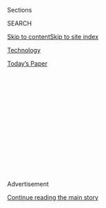 <div id="app">

<div>

<div>

<div>

<div class="NYTAppHideMasthead css-1q2w90k e1suatyy0">

<div class="section css-ui9rw0 e1suatyy2">

<div class="css-eph4ug er09x8g0">

<div class="css-6n7j50">

</div>

<span class="css-1dv1kvn">Sections</span>

<div class="css-10488qs">

<span class="css-1dv1kvn">SEARCH</span>

</div>

[Skip to content](#site-content)[Skip to site
index](#site-index)

</div>

<div id="masthead-section-label" class="css-1wr3we4 eaxe0e00">

[Technology](https://www.nytimes3xbfgragh.onion/section/technology)

</div>

<div class="css-10698na e1huz5gh0">

</div>

</div>

<div id="masthead-bar-one" class="section hasLinks css-15hmgas e1csuq9d3">

<div class="css-uqyvli e1csuq9d0">

</div>

<div class="css-1uqjmks e1csuq9d1">

</div>

<div class="css-9e9ivx">

[](https://myaccount.nytimes3xbfgragh.onion/auth/login?response_type=cookie&client_id=vi)

</div>

<div class="css-1bvtpon e1csuq9d2">

[Today’s
Paper](https://www.nytimes3xbfgragh.onion/section/todayspaper)

</div>

</div>

</div>

</div>

<div data-aria-hidden="false">

<div id="site-content" data-role="main">

<div>

<div class="css-1aor85t" style="opacity:0.000000001;z-index:-1;visibility:hidden">

<div class="css-1hqnpie">

<div class="css-epjblv">

<span class="css-17xtcya">[Technology](/section/technology)</span><span class="css-x15j1o">|</span><span class="css-fwqvlz">One
Month, 500,000 Face Scans: How China Is Using A.I. to Profile a
Minority</span>

</div>

<div class="css-k008qs">

<div class="css-1iwv8en">

<span class="css-18z7m18"></span>

<div>

</div>

</div>

<span class="css-1n6z4y">https://nyti.ms/2UjDUJ0</span>

<div class="css-1705lsu">

<div class="css-4xjgmj">

<div class="css-4skfbu" data-role="toolbar" data-aria-label="Social Media Share buttons, Save button, and Comments Panel with current comment count" data-testid="share-tools">

  - 
  - 
  - 
  - 
    
    <div class="css-6n7j50">
    
    </div>

  - 

</div>

</div>

</div>

</div>

</div>

</div>

<div id="NYT_TOP_BANNER_REGION" class="css-13pd83m">

</div>

<div id="top-wrapper" class="css-1sy8kpn">

<div id="top-slug" class="css-l9onyx">

Advertisement

</div>

[Continue reading the main
story](#after-top)

<div class="ad top-wrapper" style="text-align:center;height:100%;display:block;min-height:250px">

<div id="top" class="place-ad" data-position="top" data-size-key="top">

</div>

</div>

<div id="after-top">

</div>

</div>

<div>

<div id="sponsor-wrapper" class="css-1hyfx7x">

<div id="sponsor-slug" class="css-19vbshk">

Supported by

</div>

[Continue reading the main
story](#after-sponsor)

<div id="sponsor" class="ad sponsor-wrapper" style="text-align:center;height:100%;display:block">

</div>

<div id="after-sponsor">

</div>

</div>

<div class="css-186x18t">

</div>

<div class="css-1vkm6nb ehdk2mb0">

# One Month, 500,000 Face Scans: How China Is Using A.I. to Profile a Minority

</div>

In a major ethical leap for the tech world, Chinese start-ups have built
algorithms that the government uses to track members of a largely Muslim
minority group.

<div class="css-79elbk" data-testid="photoviewer-wrapper">

<div class="css-z3e15g" data-testid="photoviewer-wrapper-hidden">

</div>

<div class="css-1a48zt4 ehw59r15" data-testid="photoviewer-children">

![<span class="css-16f3y1r e13ogyst0" data-aria-hidden="true">SenseTime
is among the Chinese artificial intelligence companies developing facial
recognition technology.
</span><span class="css-cnj6d5 e1z0qqy90" itemprop="copyrightHolder"><span class="css-1ly73wi e1tej78p0">Credit...</span><span><span>Gilles
Sabrié for The New York
Times</span></span></span>](https://static01.graylady3jvrrxbe.onion/images/2019/04/11/business/00chinaprofiling-1/merlin_137008323_51c7d2a2-2429-4cba-9bcc-e379ace76016-articleLarge.jpg?quality=75&auto=webp&disable=upscale)

</div>

</div>

<div class="css-18e8msd">

<div class="css-vp77d3 epjyd6m0">

<div class="css-hus3qt ey68jwv0" data-aria-hidden="true">

[![Paul
Mozur](https://static01.graylady3jvrrxbe.onion/images/2018/10/15/multimedia/author-paul-mozur/author-paul-mozur-thumbLarge.png
"Paul Mozur")](https://www.nytimes3xbfgragh.onion/by/paul-mozur)

</div>

<div class="css-1baulvz">

By [<span class="css-1baulvz last-byline" itemprop="name">Paul
Mozur</span>](https://www.nytimes3xbfgragh.onion/by/paul-mozur)

</div>

</div>

  - April 14,
    2019

  - 
    
    <div class="css-4xjgmj">
    
    <div class="css-d8bdto" data-role="toolbar" data-aria-label="Social Media Share buttons, Save button, and Comments Panel with current comment count" data-testid="share-tools">
    
      - 
      - 
      - 
      - 
        
        <div class="css-6n7j50">
        
        </div>
    
      - 
    
    </div>
    
    </div>

</div>

<div class="css-mdjrty">

[阅读简体中文版](https://cn.nytimes3xbfgragh.onion/technology/20190415/china-surveillance-artificial-intelligence-racial-profiling/ "Read in Simplified Chinese")[閱讀繁體中文版](https://cn.nytimes3xbfgragh.onion/technology/20190415/china-surveillance-artificial-intelligence-racial-profiling/zh-hant/ "Read in Traditional Chinese")

</div>

</div>

<div class="section meteredContent css-1r7ky0e" name="articleBody" itemprop="articleBody">

<div class="css-1fanzo5 StoryBodyCompanionColumn">

<div class="css-53u6y8">

The Chinese government has drawn wide [international
condemnation](https://www.nytimes3xbfgragh.onion/2019/04/08/world/asia/china-muslims-camps.html?rref=collection%2Ftimestopic%2FUighurs%20\(Chinese%20Ethnic%20Group\)&action=click&contentCollection=timestopics&region=stream&module=stream_unit&version=latest&contentPlacement=2&pgtype=collection)
for its harsh crackdown on ethnic Muslims in its western region,
including holding as many as a million of them in detention camps.

Now, documents and interviews show that the authorities are also using a
vast, secret system of advanced facial recognition technology to track
and control the Uighurs, a [largely Muslim
minority](https://www.nytimes3xbfgragh.onion/2018/09/08/world/asia/china-uighur-muslim-detention-camp.html).
It is the first known example of a government intentionally using
artificial intelligence for racial profiling, experts said.

The facial recognition technology, which is integrated into China’s
rapidly expanding networks of surveillance cameras, looks exclusively
for Uighurs based on their appearance and keeps records of their comings
and goings for search and review. The practice makes China a pioneer in
applying next-generation technology to watch its people, potentially
ushering in a new era of automated racism.

The technology and its use to keep tabs on China’s 11 million Uighurs
were described by five people with direct knowledge of the systems, who
requested anonymity because they feared retribution. The New York Times
also reviewed databases used by the police, government procurement
documents and advertising materials distributed by the A.I. companies
that make the
systems.

</div>

</div>

<div class="audioFigureHeading">

<div class="css-1et479a">

![](https://static01.graylady3jvrrxbe.onion/images/2017/01/29/podcasts/the-daily-album-art/the-daily-album-art-articleInline-v2.jpg?quality=75&auto=webp&disable=upscale)

</div>

### Listen to ‘The Daily’: The Chinese Surveillance State, Part 1

<span class="css-59o34k">Using facial recognition software for ethnic
profiling is only one way that Beijing is harnessing technology for
social control.</span>

</div>

<div class="css-qe9gm7">

<div>

<div class="css-1g7y0i5 e1drnplw0">

<div class="css-1ceswkc e1drnplw1">

</div>

<div class="css-f2fzwx e1drnplw2">

<div data-aria-labelledby="modal-title" data-role="region">

<div id="modal-title" class="css-mln36k">

transcript

</div>

<div class="css-pbq7ev">

</div>

<span>Back to The
Daily</span>

<div class="css-f6lhej">

<div class="css-1ialerq">

<div class="css-1701swk">

bars

</div>

<div>

<div class="css-1t7yl1y">

0:00/23:22

</div>

<div class="css-og85jy">

\-23:22

</div>

</div>

</div>

</div>

<div class="css-15fbio0">

<div class="css-1p4nyns">

transcript

## Listen to ‘The Daily’: The Chinese Surveillance State, Part 1

### Hosted by Michael Barbaro, produced by Andy Mills, Alexandra Leigh Young, Jessica Cheung and Luke Vander Ploeg, and edited by Lisa Tobin

#### Using facial recognition software for ethnic profiling is only one way that Beijing is harnessing technology for social control.

</div>

  - michael barbaro  
    From The New York Times, I’m Michael Barbaro. This is “The Daily.”
    
    Today: Under Xi Jinping, China is pioneering a new form of
    governance by surveillance. In the first of a two-part series, my
    colleague Paul Mozur on how China piloted that system on one
    minority group in the country. It’s Monday, May 6.
    
    Hi.

  - paul mozur  
    Hi.

  - michael barbaro  
    Headphones.
    
    Paul, we’ve actually never met. You are in town from China. I’m
    hoping you’re going to tell me why.

  - paul mozur  
    Yeah, so I’ve been reporting in and around China for about 12 years.
    And there’s always been a lot of control. I think people are aware
    of that. They’re aware there’s censorship. They’re aware that people
    can be followed, and there is a certain amount of surveillance. But
    in the past five years, things have really changed and taken a much
    more dramatic and darker turn, really, when it comes to, especially,
    surveillance. And that coincides with the rise of Xi Jinping.
    China’s president who came into power about five years ago has
    really doubled down on control. And he has been not shy at all about
    using technology to exert that control. And there’s a lot of things
    that are invisible in how that works, but one of the very few
    visible symptoms are the cameras. There were always some cameras in
    China, but recently, past couple of years, the cameras have just
    gone in in this dramatic way. Some of them look like these baroque
    modernist sculptures or something. It’s like four cameras stretching
    off of a different pole, or you have a camera hanging from a tree.
    There’s these almost hidden cameras in the subway cars, these little
    holes. And if you look closely at them, you say, oh, my God, that’s
    actually a lens. I counted the cameras on my way to work one day,
    which is a two-subway-stop ride. And I passed, I think, 250 cameras.

  - michael barbaro  
    Wow.

  - paul mozur  
    Yeah.

  - michael barbaro  
    In what kind of places? Where are you seeing them?

  - paul mozur  
    All kinds of places. Every intersection will have dozens of cameras
    to catch people’s license plates as they drive by. About every 50
    yards, you’ll have a camera on a pole that’s a dome camera that can
    zoom in and grab their faces or follow somebody if you have to. And
    when you walk down stairs, there’s these high-powered facial
    recognition cameras aimed at your face, with the idea of trying to
    figure out who you are as you walk by.

  - michael barbaro  
    And who’s on the other side of those cameras?

  - paul mozur  
    Yeah, it’s what I always wonder. We don’t always know. And this is
    the thing about China, is that it is an autocratic system with very
    little transparency. For the most part, what we assume is a newly
    empowered police force is using these to try to learn as much as
    they can about the population and track them.

  - michael barbaro  
    But to the degree that there’s a rationale for this, what is it?

  - paul mozur  
    Security. Safety. We want to make sure that if something bad were to
    happen in our neighborhood, we could protect ourselves. But in some
    recent reporting, what we discovered is the true breathtaking ways
    in which the police are already assembling lists of faces of people
    that they’re worried about, and even using it to mark people based
    on ethnicity and race, and track them and keep a record. It’s as if
    you were just counting only one group of people as they went around
    a city and keeping tabs so that you can go back and see which person
    that was. And in America, this would be horrendously
    unconstitutional. But in China, it had been happening for almost two
    years without anybody even noticing.

  - michael barbaro  
    And why would China want to do that? Why would it track a group of
    people by race through cameras and this classification system?

  - paul mozur  
    Right. So China has had this long issue with a Muslim minority known
    as the Uighurs, who live out in western China, this massive
    province, a fifth the size of China’s landmass, called Xinjiang.
    It’s mostly desert and really high mountains. It’s the old Silk
    Road. And these people have lived there for more than 1,000 years in
    these tiny little oasis cities around the desert. And China has
    occupied their land for several hundred years now. And as China has
    occupied it, for the most part, until maybe the past 50 or 60 years,
    it’s mostly just been a far-flung place. But under the Chinese
    Communist Party, they’ve really solidified power. And they’ve
    started to change the demographics. So they’ve created all these
    passive incentives to move Han Chinese into this region.

  - michael barbaro  
    To basically make it less Muslim? More Chinese?

  - paul mozur  
    Exactly. And so, 50 or 60 years ago, there were almost no Chinese,
    and it was all Uighurs. Now it’s 50 percent Chinese, 50 percent
    Uighur. And that’s created all of these conflicts.
    
    But everything really changed in 2009. What happens is, there’s
    violence in this small factory in southern China. And it turns out
    that there was a rumor that these two Uighur factory workers raped a
    Chinese woman, and then when the ethnic Chinese confront the Uighur
    population at the factory, a big fight breaks out, where,
    ultimately, two Uighurs end up beaten to death.

  - archived recording  
    \[SHOUTING\]

paul mozur

And there’s a video of this on YouTube, and it goes around.

  - archived recording  
    \[SPEAKING MANDARIN\]

paul mozur

And in a tinderbox like Xinjiang, where you have all of these other
tensions there, it becomes one of the main causes for this massive
outburst of rioting and anger in the capital of Urumqi.

Thousands of Uighurs take to the streets, some with knives, and they
murder about 200 Han Chinese.

michael barbaro

Wow.

paul mozur

So it’s a brutal and large-scale race riot.

  - archived recording  
    \[SHOUTING\]

paul mozur

And following that, the military is mobilized. The internet is cut off
in Xinjiang, so you cannot get online. Even phone calls outside the
country are no longer allowed. It’s a new level of suffocating
technological response. And so in the ensuing decade, what they’ve tried
to do is figure out methods to systematize it. And so they’ve turned to
the police, and they’ve turned to technology.

michael barbaro

Have you been back there recently?

paul mozur

Yes. So I went back in October to Kashgar.

It’s a transformed place. It’s one of the most bizarre places I think
I’ve ever been. We’re, of course, followed by secret police wherever
we go. There are checkpoints every couple hundred yards. And they’ve
created these things called convenience police centers. So think of a
convenience store, but it’s a police station instead. So these small
concrete boxes with constantly flashing lights. And they’re every couple
hundred yards, and police are in them. And they’ll set up checkpoints
there. But the idea is to blanket the city with this very suffocating
level of police presence and surveillance. This is an old, mud-brick
city, filled with bazaars.

And now what you have is that look with these tremendously powerful
facial recognition cameras hanging from a mud-brick wall, and there are
cameras absolutely everywhere.

And so you have this very bizarre contrast of a place that in some ways
feels like it could be timeless and 1,000 years old, with these
hyper-modern technological solutions attempting to understand and track
the populations.

michael barbaro

So tell me about that tracking. So clearly, China is very anxious that
this Muslim population is going to revolt or just generally disobey the
desires of the Chinese government. So how does that translate into this
surveillance apparatus? What are they going to do with the image of a
Muslim man or woman in this place that’s going to stop that?

paul mozur

Well, so they’ve already thrown about a million people in camps.

michael barbaro

Labor camps?

paul mozur

Well, they call them re-education camps. And we don’t have a lot of
understanding of what happens inside. But it seems to be day-long
classes and people being made to sit and hear Chinese Communist Party
theory and propaganda and things like that. They need excuses to put
people in these places. So if you have this massive surveillance system,
you can find people that you think might be dangerous or might be risky.
But the thing is, it’s so over the top and so extreme, people get thrown
in because they’re an academic, because they’re influential, because
they use technology, because they wouldn’t shave their beard, because
they read the Quran. There’s a million different ways. What they’ve done
is just tracked everybody all the time in a way that nobody even can go
out their door without feeling the weight of the gaze of the state.

michael barbaro

Right. Everything you just described would be something that you could
capture on camera. You would see someone with a beard. You might see
someone reading the Quran. And that could be the trigger.

paul mozur

Right. And they’ve hung lots of cameras in mosques. So the Id Kah Mosque
is this beautiful, mustard yellow mosque that sits in the center of old
Kashgar. It’s the heart of Uighur Islam. And I think I counted more than
200 cameras inside the mosque, trying to capture worshippers who would
come and go. And there aren’t many worshippers anymore, of course,
because who’s going to go walk in front of those cameras and show their
faces? And then that very easily can just go into a database, and then
they have a data point. They know that Michael was right outside the Id
Kah Mosque at this time. And then when he leaves the Id Kah Mosque,
he’ll have to give his ID again. And then when he goes down to the
marketplace, he has to give his ID again. And that way, you can build a
comprehensive map of where you’re going. If you want to go to the bank,
if you want to go to a grocery store, you have to do this. If you want
to enter the old city, you have to do it. And so, it effectively just
makes it impossible to do anything in this society without constantly
giving up your private information to the state and to the police.

michael barbaro

And what you’re describing is the definition of dystopia.

paul mozur

Yeah. And it goes even deeper than this. Around 2017, 2016, in Kashgar,
we’ve heard that many people were called in for compulsory medical
checkups. And they never got the results of the medical checkup. But
what the medical checkup was was they had to give a blood sample, and
their faces were scanned. And they had to give a voice sample, irises
were scanned. And so just a mass collection of a single ethnicity’s
biometric information. And we don’t really know entirely what they’ll do
with all of that. In our reporting, we’ve seen parts of this. We’ve seen
some of the dossiers. And so they can map people’s family relationships.

michael barbaro

Wow. And what might the Chinese government do with that information?
About family members, all those connections?

paul mozur

They use it to lean on people. And they use it to intimidate people. And
they use it to show that they are so powerful that there would be no
point, in a way, to resist or push back. And you could see it in the
population, the fear.

michael barbaro

I’m trying to understand where this leads to, because this doesn’t seem
like an effort to acculturate people or to encourage them toward a
Chinese identity. If anything, the people who are being subjected to
this would most likely resent the Chinese government, right?

paul mozur

Right. I think the thinking goes further than that. The hope is
ultimately to, I think, change the population fundamentally — to
re-engineer a new way of life for these people that is basically
Chinese. And I think the ultimate goal here is to eradicate Uighur
culture. And the thing is, if they fail, well, then they have a culture
so completely in their control that it’s no longer a threat in any way.

michael barbaro

Paul, what’s the relationship between what’s happening to the Uighurs
and the larger surveillance state in China? If the rest of China is
already Chinese, how does this all connect?

paul mozur

So a lot of people like to call Xinjiang the laboratory for Chinese
surveillance. So if you have any kind of draconian solution to tracking
somebody or figuring out what somebody is doing on their phone, you can
try it out in Xinjiang, and then see what happens. In Xinjiang, they can
get away with a lot more, because you have an ethnic minority that is
already so beset that they can’t really push back.

michael barbaro

A group without any power.

paul mozur

Right, exactly. In the rest of China, you see something that’s a little
bit more passive, but you see a constant creep.

On the subway, for instance, you start to see more checkpoints. The
police just sit out where people are transferring, and they just stop
people at random, and they scan their ID card, just like what happened
in Xinjiang. And one of the things our reporting showed is that it’s not
just Uighurs they’re looking for in these cities. They’re making lists
of people’s faces depending on what kind of group they are. So they are
making lists of the mentally ill. They’re making lists of people with a
past history of drug use. They’re making lists of people who would
petition the government or complain about the government. But they also
have lists of every single person registered to live in that city. So
the idea isn’t just to track these small groups. It’s to track everyone,
with the idea that if somebody were to get out of line, then you know
everything about them to begin with.

michael barbaro

So this is about every single person in China?

paul mozur

Yes.

\[music\]

michael barbaro

I’m struck that all of this is happening at the same time that China is
becoming a world power whose influence is growing so much overseas,
because those things don’t quite seem to be consistent. In fact, they
seem to be very contradictory.

paul mozur

Right. And I think they’ve basically proved that wrong, that you can
have censorship and you can have a closed society, in some ways, and a
controlled society, but also have a booming tech sector. And this is the
first time in probably 30 years that we’ve had an autocratic state
alongside the United States at the cutting edge of technology. So if you
think about it, democracies have dominated technological creation since
the fall of the Berlin Wall, effectively. Now China’s coming along, and
they’re making technologies, but these technologies are suited for their
purposes. And in a lot of cases, those purposes have some authoritarian
component to them, or some point of control to them. Very intentional
control. And in fact, as they’ve risen, they’ve used all of this as a
selling point. So think to the Beijing Olympics in 2008. This is China’s
coming-out party as a new superpower.

\[music\]

paul mozur

They’ve outfitted the capital with tons of security to make sure it goes
well, to make sure there’s no protests, but also to make sure there’s no
attacks or anything. And so they load up the city with 300,000 cameras
that the government was controlling.

michael barbaro

Because, of course, this is a moment where you actually do want a lot of
security.

paul mozur

Yeah, exactly. Yeah. So they really pulled out all the stops.

But then what they did when all these international leaders arrived to
see the Olympics is they took them into the back rooms where you could
see all these cameras operating. They show the screens. They show, this
is how our policing system works.

michael barbaro

So who is in there?

paul mozur

So we don’t know everybody that visited. But what we do know is that
countries like Ecuador sent delegations — places that might be
struggling with democracy or even already being led by strongmen, who
have come to check this out. And there’s screens up with video footage
from these thousands and thousands of cameras. And they can see how the
Chinese security forces can see everything. They look at it, and they
say, well, this is pretty powerful. I wonder if we could get this. And
that’s where it starts. And so now what we’re seeing is those
technologies are beginning to flow to the world. And so all of a sudden,
on the streets of Quito, you see the same cameras that you would see in
Shanghai. And that’s not just happening there. That’s happening in
Venezuela. That’s happening in Bolivia. That’s happening in Angola.
That’s happening in Pakistan. It’s happening around the world.

michael barbaro

Paul, what do you make of this global spread of surveillance, starting
in China? What does it tell you about the changes you’ve seen in China
in recent years and where all this is headed?

paul mozur

It tells me that, I think, the Chinese government believes it has
created a different model and a new model, and they want to propagate
it. They want to spread it. And they want to give other countries the
ability to do what they’ve done and, in that way, influence the world.
So this is — governance by data, governance by mass surveillance, is, in
a way, the Chinese model now, and they want to bring it to the world.
And what this encourages is authoritarianism, because it uses technology
unapologetically to consolidate power by understanding what everybody’s
doing and where they are at any given moment. And I think it’s an
important moment for democracies like the United States, because they
need to recognize this is happening, but also say, well, what does the
United States stand for in all this? Do they stand for data collection,
as well, without telling anybody? Do you stand for something else?
Because the United States at this point is so lost in its own debates —

michael barbaro

Right. So do we stand in contrast to that?

paul mozur

Right. Exactly. And that’s the thing — as I write about this from China,
it’s unclear where the United States stands in all of it.

michael barbaro

In a world where this model that you’re describing is spreading around
the world, how exactly does China benefit from that? Because there are
fewer and fewer places where a democratic government without
surveillance challenges it?

paul mozur

I think the idea is if you give the people you’re dealing with these
systems, you increase their power. And that means the people you’re
dealing with are more likely to keep dealing with you and be the ones in
power. So there’s a sort of perpetuation. But I think there’s also just
a broader sense of the more countries around the world that do this, the
more it’s deemed acceptable by the world, and the more that they have
reliable partners who are following what they’re doing and reliant on
them and allow them to push how governance works. And so in a way, they
become the axle, and all of these different places become the spokes in
this wheel, the new version of global governance, a new alternative to
the messy democracies of the past.

michael barbaro

Governance by data.

paul mozur

Governance by data and surveillance.

michael barbaro

Paul, thank you very much.

paul mozur

Thanks.

michael barbaro

On Sunday, The Times reported that the Trump administration has decided
not to confront China over its repressive treatment of the Uighurs, for
fear that it could disrupt the final stages of a major trade deal
between the two countries. The administration had considered imposing
economic sanctions on Chinese officials involved in the repression, but
has since backed away from that plan. In Part 2, we’ll hear from one
Uighur man living in the U.S. who is trying to fight for his family in
the camps in China.

We’ll be right back.

\[music\]

michael barbaro

Here’s what else you need to know today.

On Sunday, fighting between Israel and Gaza escalated into the worst
combat since the full-blown war between them in 2014. Four Israeli
civilians were killed by Palestinian rocket and missile attacks,
prompting Israel to take aim at individual militants in Gaza, killing at
least nine of them and as many civilians.

  - archived recording (benjamin netanyahu)  
    \[SPEAKING HEBREW\]

michael barbaro

During a news conference, Israel’s prime minister, Benjamin Netanyahu,
promised massive attacks against the militants in Gaza.

  - archived recording (benjamin netanyahu)  
    \[SPEAKING HEBREW\]

michael barbaro

The Palestinian rocket attacks mostly struck civilian targets in
southern Israel with no military value, including a building that houses
a kindergarten and the oncology department of a medical center. The
violence is the latest in a long-running series of clashes that have
produced temporary ceasefires that are quickly broken. And President
Trump on Sunday said that Special Counsel Robert Mueller should not
testify before Congress, setting up another confrontation with
congressional Democrats, who have requested Mueller’s appearance. In a
tweet, the president said that Mueller’s report was conclusive and that
Americans do not need to hear from him again. “No redos for the Dems,”
he wrote. Because Mueller was appointed by the Department of Justice,
which answers to the president, it appears that Trump has the authority
to prevent Mueller from testifying.

That’s it for “The Daily.” I’m Michael Barbaro. See you tomorrow.

</div>

</div>

</div>

</div>

</div>

</div>

<div class="css-1fanzo5 StoryBodyCompanionColumn">

<div class="css-53u6y8">

Chinese authorities already maintain a [vast surveillance
net](https://www.nytimes3xbfgragh.onion/interactive/2019/04/04/world/asia/xinjiang-china-surveillance-prison.html),
[including tracking people’s
DNA](https://www.nytimes3xbfgragh.onion/2019/02/21/business/china-xinjiang-uighur-dna-thermo-fisher.html),
in the western region of Xinjiang, which many Uighurs call home. But the
scope of the new systems, previously unreported, extends that monitoring
into many other corners of the country.

</div>

</div>

<div class="css-79elbk" data-testid="photoviewer-wrapper">

<div class="css-z3e15g" data-testid="photoviewer-wrapper-hidden">

</div>

<div class="css-1a48zt4 ehw59r15" data-testid="photoviewer-children">

![<span class="css-16f3y1r e13ogyst0" data-aria-hidden="true">Shoppers
lined up for identification checks outside the Kashgar Bazaar last fall.
Members of the largely Muslim Uighur minority have been under Chinese
surveillance and persecution for
years.</span><span class="css-cnj6d5 e1z0qqy90" itemprop="copyrightHolder"><span class="css-1ly73wi e1tej78p0">Credit...</span><span>Paul
Mozur</span></span>](https://static01.graylady3jvrrxbe.onion/images/2019/04/11/business/00chinaprofiling-2/00chinaprofiling-2-articleLarge.jpg?quality=75&auto=webp&disable=upscale)

</div>

</div>

<div class="css-1fanzo5 StoryBodyCompanionColumn">

<div class="css-53u6y8">

The police are now using facial recognition technology to target Uighurs
in wealthy eastern cities like Hangzhou and Wenzhou and across the
coastal province of Fujian, said two of the people. Law enforcement in
the central Chinese city of Sanmenxia, along the Yellow River, ran a
system that over the course of a month this year screened whether
residents were Uighurs 500,000 times.

Police documents show demand for such capabilities is spreading. Almost
two dozen police departments in 16 different provinces and regions
across China sought such technology beginning in 2018, according to
procurement documents. Law enforcement from the central province of
Shaanxi, for example, aimed to acquire a smart camera system last year
that “should support facial recognition to identify Uighur/non-Uighur
attributes.”

</div>

</div>

<div class="css-1fanzo5 StoryBodyCompanionColumn">

<div class="css-53u6y8">

Some police departments and technology companies described the practice
as “minority identification,” though three of the people said that
phrase was a euphemism for a tool that sought to identify Uighurs
exclusively. Uighurs often look distinct from China’s majority Han
population, more closely resembling people from Central Asia. Such
differences make it easier for software to single them out.

For decades, democracies have had a near monopoly on cutting-edge
technology. Today, a new generation of start-ups catering to Beijing’s
authoritarian needs are beginning to set the tone for emerging
technologies like artificial intelligence. Similar tools could automate
biases based on skin color and ethnicity elsewhere.

“Take the most risky application of this technology, and chances are
good someone is going to try it,” said Clare Garvie, an associate at the
Center on Privacy and Technology at Georgetown Law. “If you make a
technology that can classify people by an ethnicity, someone will use it
to repress that ethnicity.”

From a technology standpoint, using algorithms to label people based on
race or ethnicity has become relatively easy. Companies like I.B.M.
[advertise
software](https://www.ibm.com/support/knowledgecenter/SS88XH_2.0.0/iva/attribute_detectors_ranked_search.html)
that can sort people into broad groups.

But China has broken new ground by identifying one ethnic group for law
enforcement purposes. One Chinese start-up, CloudWalk, outlined a sample
experience in marketing its own surveillance systems. The technology, it
said, could recognize “sensitive groups of
people.”

</div>

</div>

<div class="css-nvxo42 e73j0it0">

<div class="css-1xdhyk6 erfvjey0">

<span class="css-1ly73wi e1tej78p0">Image</span>

<div class="css-zjzyr8">

<div data-testid="lazyimage-container" style="height:271.9555555555556px">

</div>

</div>

</div>

<span class="css-16f3y1r e13ogyst0" data-aria-hidden="true">A screen
shot from the CloudWalk website details a possible use for its facial
recognition technology. One of them: recognizing “sensitive groups of
people.”</span><span class="css-cnj6d5 e1z0qqy90" itemprop="copyrightHolder"><span class="css-1ly73wi e1tej78p0">Credit...</span><span>CloudWalk</span></span>

<div class="css-1xdhyk6 erfvjey0">

<span class="css-1ly73wi e1tej78p0">Image</span>

<div class="css-zjzyr8">

<div data-testid="lazyimage-container" style="height:266.8px">

</div>

</div>

</div>

<span class="css-16f3y1r e13ogyst0" data-aria-hidden="true">A
translation of marketing material for CloudWalk’s facial recognition
technology.</span><span class="css-cnj6d5 e1z0qqy90" itemprop="copyrightHolder"><span class="css-1ly73wi e1tej78p0">Credit...</span><span>The
New York Times</span></span>

</div>

<div class="css-1fanzo5 StoryBodyCompanionColumn">

<div class="css-53u6y8">

“If originally one Uighur lives in a neighborhood, and within 20 days
six Uighurs appear,” it said on its website, “it immediately sends
alarms” to law enforcement.

</div>

</div>

<div class="css-1fanzo5 StoryBodyCompanionColumn">

<div class="css-53u6y8">

In practice, the systems are imperfect, two of the people said. Often,
their accuracy depends on environmental factors like lighting and the
positioning of cameras.

In the United States and Europe, the debate in the artificial
intelligence community has focused on the unconscious biases of those
designing the technology. Recent tests showed facial recognition systems
made [by companies like I.B.M. and
Amazon](https://www.nytimes3xbfgragh.onion/2019/04/03/technology/amazon-facial-recognition-technology.html)
[were less
accurate](https://www.nytimes3xbfgragh.onion/2019/01/24/technology/amazon-facial-technology-study.html)
at identifying the features of darker-skinned people.

China’s efforts raise starker issues. While facial recognition
technology uses aspects like skin tone and face shapes to sort images in
photos or videos, it must be told by humans to categorize people based
on social definitions of race or ethnicity. Chinese police, with the
help of the start-ups, have done that.

“It’s something that seems shocking coming from the U.S., where there is
most likely racism built into our algorithmic decision making, but not
in an overt way like this,” said Jennifer Lynch, surveillance litigation
director at the Electronic Frontier Foundation. “There’s not a system
designed to identify someone as African-American, for example.”

The Chinese A.I. companies behind the software include Yitu, Megvii,
SenseTime, and CloudWalk, which are each valued at more than $1 billion.
Another company, Hikvision, that sells cameras and software to process
the images, offered a minority recognition function, but began phasing
it out in 2018, according to one of the people.

The companies’ valuations soared in 2018 as China’s Ministry of Public
Security, its top police agency, set aside billions of dollars under two
government plans, called Skynet and Sharp Eyes, [to computerize
surveillance](https://www.nytimes3xbfgragh.onion/2018/07/08/business/china-surveillance-technology.html),
policing and intelligence collection.

In a statement, a SenseTime spokeswoman said she checked with “relevant
teams,” who were not aware its technology was being used to profile.
Megvii said in a statement it was focused on “commercial not political
solutions,” adding, “we are concerned about the well-being and safety of
individual citizens, not about monitoring groups.” CloudWalk and Yitu
did not respond to requests for comment.

</div>

</div>

<div class="css-1fanzo5 StoryBodyCompanionColumn">

<div class="css-53u6y8">

China’s Ministry of Public Security did not respond to a faxed request
for comment.

Selling products with names like Fire Eye, Sky Eye and Dragonfly Eye,
the start-ups promise to use A.I. to analyze footage from China’s
surveillance cameras. The technology is not mature — in 2017 Yitu
promoted a one-in-three success rate when the police responded to its
alarms at a train station — and many of China’s cameras are not powerful
enough for facial recognition software to work effectively.

Yet they help advance China’s architecture for social control. To make
the algorithms work, the police have put together face-image databases
for people with criminal records, mental illnesses, records of drug use,
and those who petitioned the government over grievances, according to
two of the people and procurement documents. A national database of
criminals at large includes about 300,000 faces, while a list of people
with a history of drug use in the city of Wenzhou totals 8,000 faces,
they
said.

</div>

</div>

<div class="css-79elbk" data-testid="photoviewer-wrapper">

<div class="css-z3e15g" data-testid="photoviewer-wrapper-hidden">

</div>

<div class="css-1a48zt4 ehw59r15" data-testid="photoviewer-children">

<div class="css-1xdhyk6 erfvjey0">

<span class="css-1ly73wi e1tej78p0">Image</span>

<div class="css-zjzyr8">

<div data-testid="lazyimage-container" style="height:257.77777777777777px">

</div>

</div>

</div>

<span class="css-16f3y1r e13ogyst0" data-aria-hidden="true">A security
camera in a rebuilt section of the Old City in Kashgar,
Xinjiang.</span><span class="css-cnj6d5 e1z0qqy90" itemprop="copyrightHolder"><span class="css-1ly73wi e1tej78p0">Credit...</span><span>Thomas
Peter/Reuters</span></span>

</div>

</div>

<div class="css-1fanzo5 StoryBodyCompanionColumn">

<div class="css-53u6y8">

Using a process called machine learning, engineers feed data to
artificial intelligence systems to train them to recognize patterns or
traits. In the case of the profiling, they would provide thousands of
labeled images of both Uighurs and non-Uighurs. That would help generate
a function to distinguish the ethnic group.

The A.I. companies have taken money from major investors. Fidelity
International and Qualcomm Ventures were a part of a consortium that
invested [$620 million](https://www.sensetime.com/news/682.html) in
SenseTime. Sequoia invested in Yitu. Megvii is backed by Sinovation
Ventures, the fund of the well-known Chinese tech investor Kai-Fu Lee.

A Sinovation spokeswoman said the fund had recently sold a part of its
stake in Megvii and relinquished its seat on the board. Fidelity
declined to comment. Sequoia and Qualcomm did not respond to emailed
requests for comment.

Mr. Lee, a booster of Chinese A.I., has argued that China has an
advantage in developing A.I. because its leaders are less fussed by
“legal intricacies” or “moral consensus.”

</div>

</div>

<div class="css-1fanzo5 StoryBodyCompanionColumn">

<div class="css-53u6y8">

“We are not passive spectators in the story of A.I. — we are the authors
of it,” Mr. Lee wrote last year. “That means the values underpinning our
visions of an A.I. future could well become self-fulfilling prophecies.”
He declined to comment on his fund’s investment in Megvii or its
practices.

Ethnic profiling within China’s tech industry isn’t a secret, the people
said. It has become so common that one of the people likened it to the
short-range wireless technology Bluetooth. Employees at Megvii were
warned about the sensitivity of discussing ethnic targeting publicly,
another person said.

China has devoted major resources toward tracking Uighurs, citing ethnic
violence in Xinjiang and Uighur terrorist attacks elsewhere. Beijing has
thrown hundreds of thousands of Uighurs and others in Xinjiang [into
re-education
camps](https://www.nytimes3xbfgragh.onion/2018/09/08/world/asia/china-uighur-muslim-detention-camp.html).

The software extends the state’s ability to label Uighurs to the rest of
the country. One national database stores the faces of all Uighurs who
leave Xinjiang, according to two of the people.

</div>

</div>

<div>

</div>

<div class="css-1fanzo5 StoryBodyCompanionColumn">

<div class="css-53u6y8">

Government procurement documents from the past two years also show
demand has spread. In the city of Yongzhou in southern Hunan Province,
law enforcement officials sought software to “characterize and search
whether or not someone is a Uighur,” according to one document.

In two counties in Guizhou Province, the police listed a need for Uighur
classification. One asked for the ability to recognize Uighurs based on
identification photos at better than 97 percent accuracy. In the central
megacity of Chongqing and the region of Tibet, the police put out
tenders for similar software. And a procurement document for Hebei
Province described how the police should be notified when multiple
Uighurs booked the same flight on the same day.

</div>

</div>

<div class="css-1fanzo5 StoryBodyCompanionColumn">

<div class="css-53u6y8">

A study in 2018 by the authorities described a use for other types of
databases. Co-written by a Shanghai police official, the
[paper](https://image.hanspub.org/pdf/JSST20180300000_77144365.pdf) said
facial recognition systems installed near schools could screen for
people included in databases of the mentally ill or crime suspects.

One database generated by Yitu software and reviewed by The Times showed
how the police in the city of Sanmenxia used software running on cameras
to attempt to identify residents more than 500,000 times over about a
month beginning in mid-February.

Included in the code alongside tags like “rec\_gender” and
“rec\_sunglasses” was “rec\_uygur,” which returned a 1 if the software
believed it had found a Uighur. Within the half million identifications
the cameras attempted to record, the software guessed it saw Uighurs
2,834 times. Images stored alongside the entry would allow the police to
double check.

Yitu and its rivals have ambitions to expand overseas. Such a push could
easily put ethnic profiling software in the hands of other governments,
said Jonathan Frankle, an A.I. researcher at the Massachusetts Institute
of Technology.

“I don’t think it’s overblown to treat this as an existential threat to
democracy,” Mr. Frankle said. “Once a country adopts a model in this
heavy authoritarian mode, it’s using data to enforce thought and rules
in a much more deep-seated fashion than might have been achievable 70
years ago in the Soviet Union. To that extent, this is an urgent crisis
we are slowly sleepwalking our way
into.”

</div>

</div>

<div class="css-79elbk" data-testid="photoviewer-wrapper">

<div class="css-z3e15g" data-testid="photoviewer-wrapper-hidden">

</div>

<div class="css-1a48zt4 ehw59r15" data-testid="photoviewer-children">

<div class="css-1xdhyk6 erfvjey0">

<span class="css-1ly73wi e1tej78p0">Image</span>

<div class="css-zjzyr8">

<div data-testid="lazyimage-container" style="height:257.77777777777777px">

</div>

</div>

</div>

<span class="css-16f3y1r e13ogyst0" data-aria-hidden="true">An
undercover police officer in
Kashgar.</span><span class="css-cnj6d5 e1z0qqy90" itemprop="copyrightHolder"><span class="css-1ly73wi e1tej78p0">Credit...</span><span>Paul
Mozur</span></span>

</div>

</div>

<div>

</div>

</div>

<div>

</div>

<div>

</div>

<div>

</div>

<div>

<div id="bottom-wrapper" class="css-1ede5it">

<div id="bottom-slug" class="css-l9onyx">

Advertisement

</div>

[Continue reading the main
story](#after-bottom)

<div id="bottom" class="ad bottom-wrapper" style="text-align:center;height:100%;display:block;min-height:90px">

</div>

<div id="after-bottom">

</div>

</div>

</div>

</div>

</div>

## Site Index

<div>

</div>

## Site Information Navigation

  - [© <span>2020</span> <span>The New York Times
    Company</span>](https://help.nytimes3xbfgragh.onion/hc/en-us/articles/115014792127-Copyright-notice)

<!-- end list -->

  - [NYTCo](https://www.nytco.com/)
  - [Contact
    Us](https://help.nytimes3xbfgragh.onion/hc/en-us/articles/115015385887-Contact-Us)
  - [Work with us](https://www.nytco.com/careers/)
  - [Advertise](https://nytmediakit.com/)
  - [T Brand Studio](http://www.tbrandstudio.com/)
  - [Your Ad
    Choices](https://www.nytimes3xbfgragh.onion/privacy/cookie-policy#how-do-i-manage-trackers)
  - [Privacy](https://www.nytimes3xbfgragh.onion/privacy)
  - [Terms of
    Service](https://help.nytimes3xbfgragh.onion/hc/en-us/articles/115014893428-Terms-of-service)
  - [Terms of
    Sale](https://help.nytimes3xbfgragh.onion/hc/en-us/articles/115014893968-Terms-of-sale)
  - [Site
    Map](https://spiderbites.nytimes3xbfgragh.onion)
  - [Help](https://help.nytimes3xbfgragh.onion/hc/en-us)
  - [Subscriptions](https://www.nytimes3xbfgragh.onion/subscription?campaignId=37WXW)

</div>

</div>

</div>

</div>
